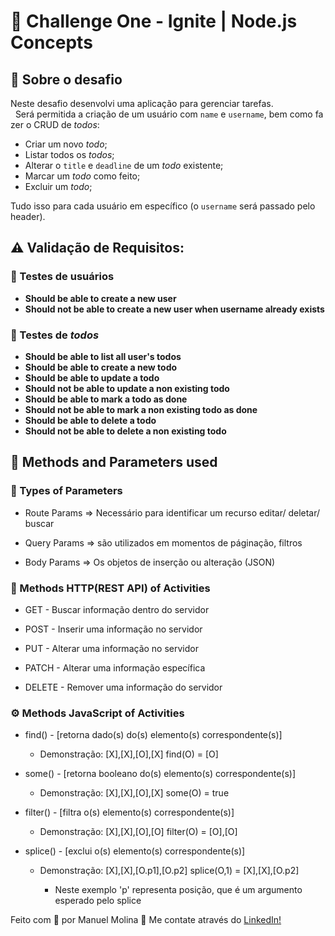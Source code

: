 # 🚀 Challenge One - Ignite | Node.js Concepts

## 🔭 Sobre o desafio
 Neste desafio desenvolvi uma aplicação para gerenciar tarefas.   Será permitida a criação de um usuário com `name` e `username`, bem como fazer o CRUD de *todos*:

- Criar um novo *todo*;
- Listar todos os *todos*;
- Alterar o `title` e `deadline` de um *todo* existente;
- Marcar um *todo* como feito;
- Excluir um *todo*;

Tudo isso para cada usuário em específico (o `username` será passado pelo header).

## ⚠ Validação de Requisitos:

### 📡 Testes de usuários

- **Should be able to create a new user**
- **Should not be able to create a new user when username already exists**

### 📡 Testes de *todos*
- **Should be able to list all user's todos**
- **Should be able to create a new todo**
- **Should be able to update a todo**
- **Should not be able to update a non existing todo**
- **Should be able to mark a todo as done**
- **Should not be able to mark a non existing todo as done**
- **Should be able to delete a todo**
- **Should not be able to delete a non existing todo**

## 🧰 Methods and Parameters used

### 🔧 Types of Parameters

- Route Params => Necessário para identificar um recurso editar/ deletar/ buscar

- Query Params => são utilizados em momentos de páginação, filtros 

- Body Params => Os objetos de inserção ou alteração (JSON)


### 🔩 Methods HTTP(REST API) of Activities

 - GET - Buscar informação dentro do servidor

 - POST - Inserir uma informação no servidor

 - PUT - Alterar uma informação no servidor

 - PATCH - Alterar uma informação específica

 - DELETE - Remover uma informação do servidor


### ⚙ Methods JavaScript of Activities

 - find() - [retorna dado(s) do(s) elemento(s) correspondente(s)]
    - Demonstração:
    [X],[X],[O],[X] find(O) = [O]

 - some() - [retorna booleano do(s) elemento(s) correspondente(s)]
    - Demonstração:
    [X],[X],[O],[X] some(O) = true

 - filter() - [filtra o(s) elemento(s) correspondente(s)]
    - Demonstração:
    [X],[X],[O],[O] filter(O) = [O],[O]

- splice() - [exclui o(s) elemento(s) correspondente(s)]
    - Demonstração:
    [X],[X],[O.p1],[O.p2] splice(O,1) =  [X],[X],[O.p2]

      * Neste exemplo 'p' representa posição, que é um argumento esperado pelo splice

Feito com 💜 por Manuel Molina 👋 Me contate através do [LinkedIn!](https://www.linkedin.com/in/manuel-angel-berger-molina-ba08b3174/)
